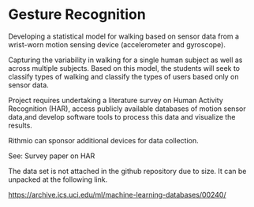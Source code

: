 # Gesture Recognition 

Developing a statistical model for walking based on sensor data from a wrist-worn motion sensing device (accelerometer and gyroscope). 

Capturing the variability in walking for a single human subject as well as across multiple subjects. Based on this model, the students will seek to classify types of walking and classify the types of users based only on sensor data. 

Project requires  undertaking a literature survey on Human Activity Recognition (HAR), access publicly available databases of motion sensor data,and develop software tools to process this data and visualize the results.

Rithmio can sponsor additional devices for data collection.


See: Survey paper on HAR

        











The data set is not attached in the github repository due to size. It can be unpacked at the following link. 

https://archive.ics.uci.edu/ml/machine-learning-databases/00240/
